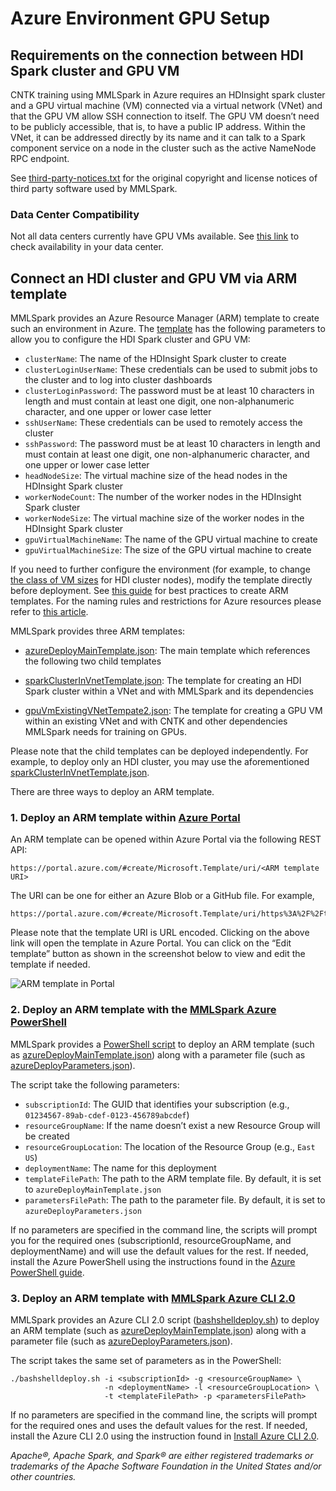 # Azure Environment GPU Setup

## Requirements on the connection between HDI Spark cluster and GPU VM

CNTK training using MMLSpark in Azure requires an HDInsight spark
cluster and a GPU virtual machine (VM) connected via a virtual network
(VNet) and that the GPU VM allow SSH connection to itself.  The GPU VM
doesn’t need to be publicly accessible, that is, to have a public IP
address.  Within the VNet, it can be addressed directly by its name and
it can talk to a Spark component service on a node in the cluster such
as the active NameNode RPC endpoint.

See [third-party-notices.txt](third-party-notices.txt) for the original
copyright and license notices of third party software used by MMLSpark.

### Data Center Compatibility

Not all data centers currently have GPU VMs available.  See [this
link](https://azure.microsoft.com/en-us/pricing/details/virtual-machines/linux/)
to check availability in your data center.

## Connect an HDI cluster and GPU VM via ARM template

MMLSpark provides an Azure Resource Manager (ARM) template to create
such an environment in Azure.  The
[template](https://tongtest.blob.core.windows.net/cntk/azureDeployMainTemplate.json)
has the following parameters to allow you to configure the HDI Spark
cluster and GPU VM:

- `clusterName`: The name of the HDInsight Spark cluster to create
- `clusterLoginUserName`: These credentials can be used to submit jobs
  to the cluster and to log into cluster dashboards
- `clusterLoginPassword`: The password must be at least 10 characters in
  length and must contain at least one digit, one non-alphanumeric
  character, and one upper or lower case letter
- `sshUserName`: These credentials can be used to remotely access the
  cluster
- `sshPassword`: The password must be at least 10 characters in length
  and must contain at least one digit, one non-alphanumeric character,
  and one upper or lower case letter
- `headNodeSize`: The virtual machine size of the head nodes in the
  HDInsight Spark cluster
- `workerNodeCount`: The number of the worker nodes in the HDInsight
  Spark cluster
- `workerNodeSize`: The virtual machine size of the worker nodes in the
  HDInsight Spark cluster
- `gpuVirtualMachineName`: The name of the GPU virtual machine to create
- `gpuVirtualMachineSize`: The size of the GPU virtual machine to create

If you need to further configure the environment (for example, to change
[the class of VM
sizes](https://azure.microsoft.com/en-us/pricing/details/virtual-machines/linux/)
for HDI cluster nodes), modify the template directly before deployment.
See [this
guide](https://docs.microsoft.com/en-us/azure/azure-resource-manager/resource-manager-template-best-practices)
for best practices to create ARM templates.  For the naming rules and
restrictions for Azure resources please refer to [this
article](https://docs.microsoft.com/en-us/azure/architecture/best-practices/naming-conventions).

MMLSpark provides three ARM templates:

- [azureDeployMainTemplate.json](https://tongtest.blob.core.windows.net/cntk/azureDeployMainTemplate.json):
  The main template which references the following two child templates

- [sparkClusterInVnetTemplate.json](https://tongtest.blob.core.windows.net/cntk/sparkClusterInVnetTemplate.json):
  The template for creating an HDI Spark cluster within a VNet and with
  MMLSpark and its dependencies

- [gpuVmExistingVNetTempate2.json](https://tongtest.blob.core.windows.net/cntk/gpuVmExistingVNetTempate2.json):
  The template for creating a GPU VM within an existing VNet and with
  CNTK and other dependencies MMLSpark needs for training on GPUs.

Please note that the child templates can be deployed independently.  For
example, to deploy only an HDI cluster, you may use the aforementioned
[sparkClusterInVnetTemplate.json](https://tongtest.blob.core.windows.net/cntk/sparkClusterInVnetTemplate.json).

There are three ways to deploy an ARM template.

### 1. Deploy an ARM template within [Azure Portal](https://ms.portal.azure.com/)

An ARM template can be opened within Azure Portal via the following REST API:

    https://portal.azure.com/#create/Microsoft.Template/uri/<ARM template URI>

The URI can be one for either an Azure Blob or a GitHub file.  For example,

    https://portal.azure.com/#create/Microsoft.Template/uri/https%3A%2F%2Ftongtest.blob.core.windows.net%2Fcntk%2FazureDeployMainTemplate.json

Please note that the template URI is URL encoded.  Clicking on the above
link will open the template in Azure Portal.  You can click on the “Edit
template” button as shown in the screenshot below to view and edit the
template if needed.

![ARM template in Portal](http://image.ibb.co/gZ6iiF/arm_Template_In_Portal.png)

### 2. Deploy an ARM template with the [MMLSpark Azure PowerShell](https://tongtest.blob.core.windows.net/cntk/powershelldeploy.ps1)

MMLSpark provides a [PowerShell
script](https://tongtest.blob.core.windows.net/cntk/powershelldeploy.ps1)
to deploy an ARM template (such as
[azureDeployMainTemplate.json](https://tongtest.blob.core.windows.net/cntk/azureDeployMainTemplate.json))
along with a parameter file (such as
[azureDeployParameters.json](https://tongtest.blob.core.windows.net/cntk/azureDeployMainTemplate.json)).

The script take the following parameters:
- `subscriptionId`: The GUID that identifies your subscription (e.g.,
  `01234567-89ab-cdef-0123-456789abcdef`)
- `resourceGroupName`: If the name doesn’t exist a new Resource Group
  will be created
- `resourceGroupLocation`: The location of the Resource Group
  (e.g., `East US`)
- `deploymentName`: The name for this deployment
- `templateFilePath`: The path to the ARM template file.  By default, it
  is set to `azureDeployMainTemplate.json`
- `parametersFilePath`: The path to the parameter file.  By default, it
  is set to `azureDeployParameters.json`

If no parameters are specified in the command line, the scripts will
prompt you for the required ones (subscriptionId, resourceGroupName, and
deploymentName) and will use the default values for the rest.  If
needed, install the Azure PowerShell using the instructions found in the
[Azure PowerShell
guide](https://docs.microsoft.com/powershell/azureps-cmdlets-docs/).

### 3. Deploy an ARM template with [MMLSpark Azure CLI 2.0](https://tongtest.blob.core.windows.net/cntk/bashshelldeploy.sh)

MMLSpark provides an Azure CLI 2.0 script
([bashshelldeploy.sh](https://tongtest.blob.core.windows.net/cntk/bashshelldeploy.sh))
to deploy an ARM template (such as
[azureDeployMainTemplate.json](https://tongtest.blob.core.windows.net/cntk/azureDeployMainTemplate.json))
along with a parameter file (such as
[azureDeployParameters.json](https://tongtest.blob.core.windows.net/cntk/azureDeployMainTemplate.json)).

The script takes the same set of parameters as in the PowerShell:

    ./bashshelldeploy.sh -i <subscriptionId> -g <resourceGroupName> \
                         -n <deploymentName> -l <resourceGroupLocation> \
                         -t <templateFilePath> -p <parametersFilePath>

If no parameters are specified in the command line, the scripts will
prompt for the required ones and uses the default values for the rest.
If needed, install the Azure CLI 2.0 using the instruction found in
[Install Azure CLI
2.0](https://docs.microsoft.com/en-us/cli/azure/install-azure-cli).

*Apache®, Apache Spark, and Spark® are either registered trademarks or
trademarks of the Apache Software Foundation in the United States and/or
other countries.*
